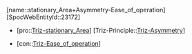 ﻿---
type: TrizContradiction
aliases:
- stationary_Area+Asymmetry-Ease_of_operation
license: CC BY-SA 4.0
copyright: https://github.com/SpocWeb
IsDeleted: false
IsReadOnly: false
Confidential: public
tags: 
- Triz/Contradiction
---
[name::stationary_Area+Asymmetry-Ease_of_operation]
[SpocWebEntityId::23172]
+ [pro::[Triz-stationary_Area](tech/Triz/Parameter/Triz-stationary_Area.md)]
[Triz-Principle::[Triz-Asymmetry](tech/Triz/Principle/Triz-Asymmetry.md)]
- [con::[Triz-Ease_of_operation](tech/Triz/Parameter/Triz-Ease_of_operation.md)]

